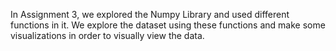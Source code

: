In Assignment 3, we explored the Numpy Library and used different functions in it. We explore the dataset using these functions and make some visualizations in order to visually view the data.
